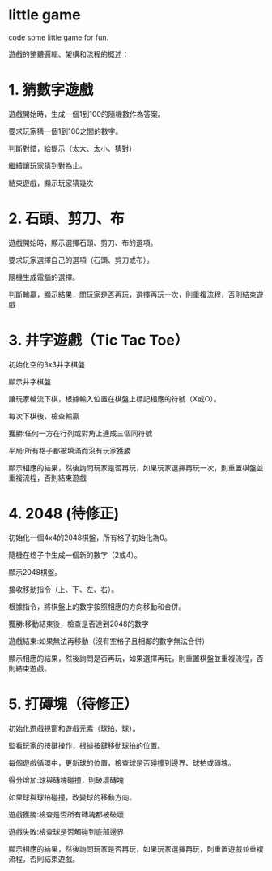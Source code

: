# little game
code some little game for fun.

遊戲的整體邏輯、架構和流程的概述：

# 1. 猜數字遊戲
遊戲開始時，生成一個1到100的隨機數作為答案。

要求玩家猜一個1到100之間的數字。

判斷對錯，給提示（太大、太小、猜對）

繼續讓玩家猜到對為止。

結束遊戲，顯示玩家猜幾次

# 2. 石頭、剪刀、布
遊戲開始時，顯示選擇石頭、剪刀、布的選項。

要求玩家選擇自己的選項（石頭、剪刀或布）。

隨機生成電腦的選擇。

判斷輸贏，顯示結果，問玩家是否再玩，選擇再玩一次，則重複流程，否則結束遊戲

# 3. 井字遊戲（Tic Tac Toe）
初始化空的3x3井字棋盤

顯示井字棋盤

讓玩家輪流下棋，根據輸入位置在棋盤上標記相應的符號（X或O）。

每次下棋後，檢查輸贏

獲勝:任何一方在行列或對角上連成三個同符號

平局:所有格子都被填滿而沒有玩家獲勝

顯示相應的結果，然後詢問玩家是否再玩，如果玩家選擇再玩一次，則重置棋盤並重複流程，否則結束遊戲

# 4. 2048 (待修正)
初始化一個4x4的2048棋盤，所有格子初始化為0。

隨機在格子中生成一個新的數字（2或4）。

顯示2048棋盤。

接收移動指令（上、下、左、右）。

根據指令，將棋盤上的數字按照相應的方向移動和合併。

獲勝:移動結束後，檢查是否達到2048的數字

遊戲結束:如果無法再移動（沒有空格子且相鄰的數字無法合併）

顯示相應的結果，然後詢問是否再玩，如果選擇再玩，則重置棋盤並重複流程，否則結束遊戲。

# 5. 打磚塊（待修正）
初始化遊戲視窗和遊戲元素（球拍、球）。

監看玩家的按鍵操作，根據按鍵移動球拍的位置。

每個遊戲循環中，更新球的位置，檢查球是否碰撞到邊界、球拍或磚塊。

得分增加:球與磚塊碰撞，則破壞磚塊

如果球與球拍碰撞，改變球的移動方向。

遊戲獲勝:檢查是否所有磚塊都被破壞

遊戲失敗:檢查球是否觸碰到底部邊界

顯示相應的結果，然後詢問玩家是否再玩，如果玩家選擇再玩，則重置遊戲並重複流程，否則結束遊戲。
